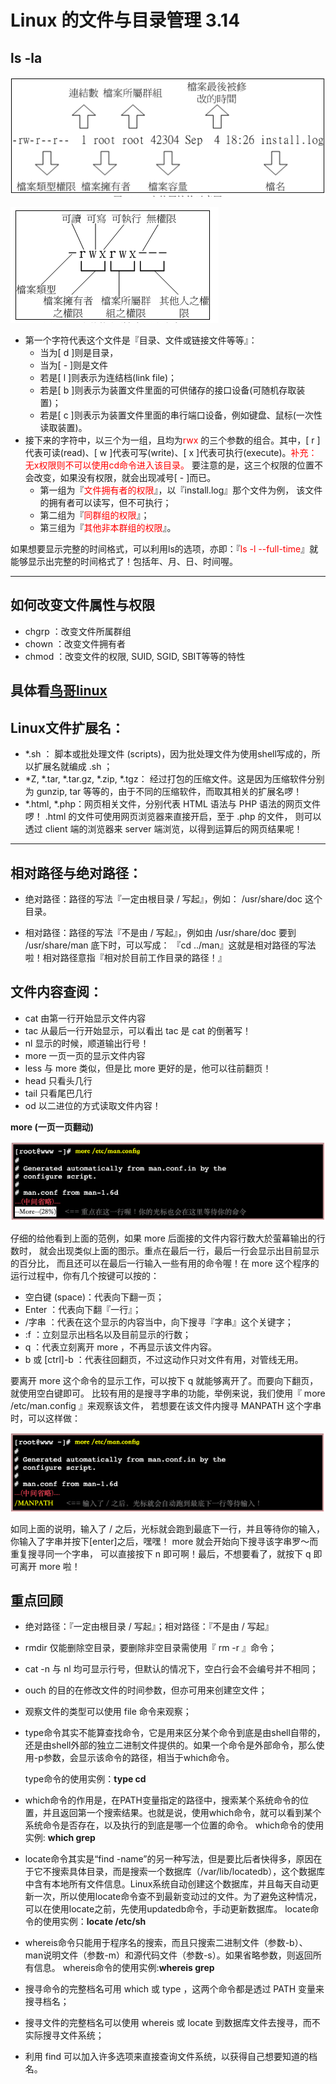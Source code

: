 

# **Linux 的文件与目录管理** 3.14

## **ls -la**

![截屏2020-03-14下午2.31.42的副本](鸟哥linux3.14.assets/截屏2020-03-14下午2.31.42的副本.png)

![截屏2020-03-14下午2.40.11](鸟哥linux3.14.assets/截屏2020-03-14下午2.40.11.png)

- 第一个字符代表这个文件是『目录、文件或链接文件等等』：
    - 当为[ d ]则是目录，
    - 当为[ - ]则是文件
    - 若是[ l ]则表示为连结档(link file)；
    - 若是[ b ]则表示为装置文件里面的可供储存的接口设备(可随机存取装置)；
    - 若是[ c ]则表示为装置文件里面的串行端口设备，例如键盘、鼠标(一次性读取装置)。
- 接下来的字符中，以三个为一组，且均为<font color=#FF0000>rwx</font> 的三个参数的组合。其中，[ r ]代表可读(read)、[ w ]代表可写(write)、[ x ]代表可执行(execute)。<font color=FF0000>补充：无x权限则不可以使用cd命令进入该目录。</font> 要注意的是，这三个权限的位置不会改变，如果没有权限，就会出现减号[ - ]而已。
    - 第一组为『<font color=#FF0000>文件拥有者的权限</font>』，以『install.log』那个文件为例， 该文件的拥有者可以读写，但不可执行；
    - 第二组为『<font color=#FF0000>同群组的权限</font>』；
    - 第三组为『<font color=#FF0000>其他非本群组的权限</font>』。

如果想要显示完整的时间格式，可以利用ls的选项，亦即：『<font color=#FF0000>ls -l --full-time</font>』就能够显示出完整的时间格式了！包括年、月、日、时间喔。 

***
## **如何改变文件属性与权限**
- chgrp ：改变文件所属群组
- chown ：改变文件拥有者
- chmod ：改变文件的权限, SUID, SGID, SBIT等等的特性

具体看[鸟哥linux](http://cn.linux.vbird.org/linux_basic/0210filepermission.php#ex)
------

## **Linux文件扩展名：**

- *.sh ： 脚本或批处理文件 (scripts)，因为批处理文件为使用shell写成的，所以扩展名就编成 .sh ；
- *Z, *.tar, *.tar.gz, *.zip, *.tgz： 经过打包的压缩文件。这是因为压缩软件分别为 gunzip, tar 等等的，由于不同的压缩软件，而取其相关的扩展名啰！
- *.html, *.php：网页相关文件，分别代表 HTML 语法与 PHP 语法的网页文件啰！ .html 的文件可使用网页浏览器来直接开启，至于 .php 的文件， 则可以透过 client 端的浏览器来 server 端浏览，以得到运算后的网页结果呢！

------

## **相对路径与绝对路径：**

- 绝对路径：路径的写法『一定由根目录 / 写起』，例如： /usr/share/doc 这个目录。

- 相对路径：路径的写法『不是由 / 写起』，例如由 /usr/share/doc 要到 /usr/share/man 底下时，可以写成： 『cd ../man』这就是相对路径的写法啦！相对路径意指『相对於目前工作目录的路径！』

## **文件内容查阅：**

- cat 由第一行开始显示文件内容
- tac 从最后一行开始显示，可以看出 tac 是 cat 的倒著写！
- nl  显示的时候，顺道输出行号！
- more 一页一页的显示文件内容
- less 与 more 类似，但是比 more 更好的是，他可以往前翻页！
- head 只看头几行
- tail 只看尾巴几行
- od  以二进位的方式读取文件内容！

**more (一页一页翻动)**

![截屏2020-03-14下午9.28.13](鸟哥linux3.14.assets/截屏2020-03-14下午9.28.13.png)

仔细的给他看到上面的范例，如果 more 后面接的文件内容行数大於萤幕输出的行数时， 就会出现类似上面的图示。重点在最后一行，最后一行会显示出目前显示的百分比， 而且还可以在最后一行输入一些有用的命令喔！在 more 这个程序的运行过程中，你有几个按键可以按的：

- 空白键 (space)：代表向下翻一页；
- Enter     ：代表向下翻『一行』；
- /字串     ：代表在这个显示的内容当中，向下搜寻『字串』这个关键字；
- :f      ：立刻显示出档名以及目前显示的行数；
- q       ：代表立刻离开 more ，不再显示该文件内容。
- b 或 [ctrl]-b ：代表往回翻页，不过这动作只对文件有用，对管线无用。

要离开 more 这个命令的显示工作，可以按下 q 就能够离开了。而要向下翻页，就使用空白键即可。 比较有用的是搜寻字串的功能，举例来说，我们使用『 more /etc/man.config 』来观察该文件， 若想要在该文件内搜寻 MANPATH 这个字串时，可以这样做：

![截屏2020-03-14下午9.28.29](鸟哥linux3.14.assets/截屏2020-03-14下午9.28.29.png)

如同上面的说明，输入了 / 之后，光标就会跑到最底下一行，并且等待你的输入， 你输入了字串并按下[enter]之后，嘿嘿！ more 就会开始向下搜寻该字串罗～而重复搜寻同一个字串， 可以直接按下 n 即可啊！最后，不想要看了，就按下 q 即可离开 more 啦！

## **重点回顾**

- 绝对路径：『一定由根目录 / 写起』；相对路径：『不是由 / 写起』

- rmdir 仅能删除空目录，要删除非空目录需使用『 rm -r 』命令；

- cat -n 与 nl 均可显示行号，但默认的情况下，空白行会不会编号并不相同；

- ouch 的目的在修改文件的时间参数，但亦可用来创建空文件；

- 观察文件的类型可以使用 file 命令来观察；

- type命令其实不能算查找命令，它是用来区分某个命令到底是由shell自带的，还是由shell外部的独立二进制文件提供的。如果一个命令是外部命令，那么使用-p参数，会显示该命令的路径，相当于which命令。

  type命令的使用实例：**type cd**
- which命令的作用是，在PATH变量指定的路径中，搜索某个系统命令的位置，并且返回第一个搜索结果。也就是说，使用which命令，就可以看到某个系统命令是否存在，以及执行的到底是哪一个位置的命令。
which命令的使用实例: **which grep**
- locate命令其实是“find -name”的另一种写法，但是要比后者快得多，原因在于它不搜索具体目录，而是搜索一个数据库（/var/lib/locatedb），这个数据库中含有本地所有文件信息。Linux系统自动创建这个数据库，并且每天自动更新一次，所以使用locate命令查不到最新变动过的文件。为了避免这种情况，可以在使用locate之前，先使用updatedb命令，手动更新数据库。
locate命令的使用实例：**locate /etc/sh**
- whereis命令只能用于程序名的搜索，而且只搜索二进制文件（参数-b）、man说明文件（参数-m）和源代码文件（参数-s）。如果省略参数，则返回所有信息。
whereis命令的使用实例:**whereis grep**
- 搜寻命令的完整档名可用 which 或 type ，这两个命令都是透过 PATH 变量来搜寻档名；
- 搜寻文件的完整档名可以使用 whereis 或 locate 到数据库文件去搜寻，而不实际搜寻文件系统；
- 利用 find 可以加入许多选项来直接查询文件系统，以获得自己想要知道的档名。